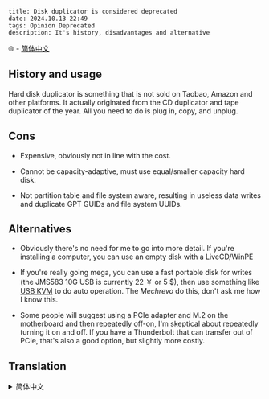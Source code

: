 ```
title: Disk duplicator is considered deprecated
date: 2024.10.13 22:49
tags: Opinion Deprecated
description: It's history, disadvantages and alternative
```

🌐 - [简体中文](#translation-zh-cn)

## History and usage

Hard disk duplicator is something that is not sold on Taobao, Amazon and other platforms. It actually originated from the CD duplicator and tape duplicator of the year. All you need to do is plug in, copy, and unplug.

## Cons

- Expensive, obviously not in line with the cost.

- Cannot be capacity-adaptive, must use equal/smaller capacity hard disk.

- Not partition table and file system aware, resulting in useless data writes and duplicate GPT GUIDs and file system UUIDs.

## Alternatives

- Obviously there's no need for me to go into more detail. If you're installing a computer, you can use an empty disk with a LiveCD/WinPE
- If you're really going mega, you can use a fast portable disk for writes (the JMS583 10G USB is currently 22 ￥ or 5 $), then use something like [USB KVM](https://github.com/kkocdko/kblog/tree/master/source/toys/webusbkvm) to do auto operation. The _Mechrevo_ do this, don't ask me how I know this.

- Some people will suggest using a PCIe adapter and M.2 on the motherboard and then repeatedly off-on, I'm skeptical about repeatedly turning it on and off. If you have a Thunderbolt that can transfer out of PCIe, that's also a good option, but slightly more costly.

## Translation

<details>
<summary id="translation-zh-cn">简体中文</summary>

## 来历和用途

硬盘对拷机这种东西，在淘宝等电商平台上销量并不低。它其实源于当年的 CD 对拷机、磁带对拷机。只需要插入，拷贝，拔出即可。

## 缺点

- 价格昂贵，与成本明显不符。

- 不能自适应容量，必须使用相等容量/较小容量硬盘。

- 不感知分区表和文件系统，造成非必要的写入，以及 GPT GUID 和文件系统 UUID 重复。

- 无法充分利用硬盘特性，例如做 bitlocker crypt offload 配置。

- 不够灵活，无法做一些类似写入递增序列号的操作。

## 替代方案

- 显然已经不需要我多讲。如果你要装机，完全可以使用空盘与 LiveCD/WinPE。

- 如果真要超大规模部署，可以使用高速的移动硬盘来装载 LiveCD（JMS583 10G USB 当前 22 ￥），然后配合 [USB KVM](https://github.com/kkocdko/kblog/tree/master/source/toys/webusbkvm) 类似的模拟鼠标键盘来自动化，这是 _机械革命_ 他们的方案，别问我是怎么知道的。

- 有些人会建议使用 PCIe 转接的和主板上的 M.2 然后反复关机开机，我对反复开关机表示怀疑。如果你有雷电可以转出 PCIe，或许也是不错的选择，但是成本略高。

</details>
